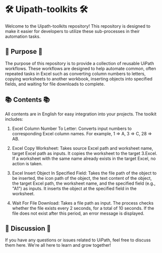 # 🛠️ Uipath-toolkits 🛠️
Welcome to the Uipath-toolkits repository! This repository is designed to make it easier for developers to utilize these sub-processes in their automation tasks.

## 🎯 Purpose 🎯
The purpose of this repository is to provide a collection of reusable UiPath workflows. These workflows are designed to help automate common, often repeated tasks in Excel such as converting column numbers to letters, copying worksheets to another workbook, inserting objects into specified fields, and waiting for file downloads to complete.

## 📚 Contents 📚
All contents are in English for easy integration into your projects. The toolkit includes:

1. Excel Column Number To Letter: 
Converts input numbers to corresponding Excel column names. For example, 1 => A, 3 => C, 28 => AB.

2. Excel Copy Worksheet: 
Takes source Excel path and worksheet name, target Excel path as inputs. It copies the worksheet to the target 3.Excel. If a worksheet with the same name already exists in the target Excel, no action is taken.

3. Excel Insert Object In Specified Field: 
Takes the file path of the object to be inserted, the icon path of the object, the text content of the object, the target Excel path, the worksheet name, and the specified field (e.g., "A1") as inputs. It inserts the object at the specified field in the worksheet.

4. Wait For File Download: 
Takes a file path as input. The process checks whether the file exists every 2 seconds, for a total of 10 seconds. If the file does not exist after this period, an error message is displayed.

## 💬 Discussion 💬
If you have any questions or issues related to UiPath, feel free to discuss them here. We're all here to learn and grow together!